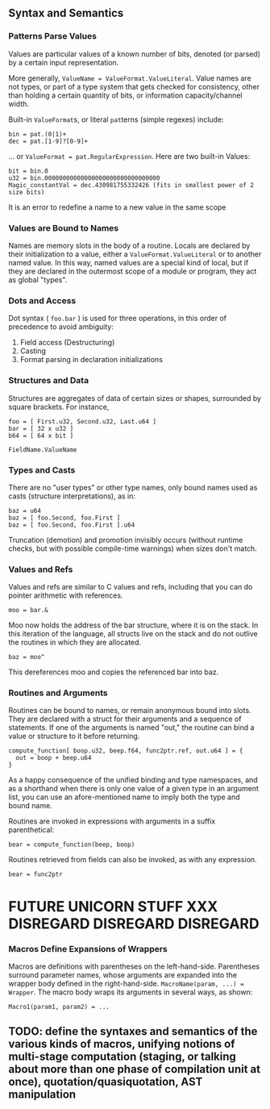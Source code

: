 ## Syntax and Semantics

### Patterns Parse Values

Values are particular values of a known number of bits, denoted (or parsed)
by a certain input representation.

More generally, `ValueName = ValueFormat.ValueLiteral`.  Value names are not
types, or part of a type system that gets checked for consistency, other than
holding a certain quantity of bits, or information capacity/channel width.

Built-in `ValueFormat`s, or literal `pat`terns (simple regexes) include:

    bin = pat.(0|1)+
    dec = pat.[1-9]?[0-9]+

... or `ValueFormat = pat.RegularExpression`.  Here are two built-in Values:

    bit = bin.0
    u32 = bin.00000000000000000000000000000000
    Magic_constantVal = dec.430981755332426 (fits in smallest power of 2 size bits)

It is an error to redefine a name to a new value in the same scope

### Values are Bound to Names

Names are memory slots in the body of a routine. Locals are declared
by their initialization to a value, either a `ValueFormat.ValueLiteral` or to
another named value.  In this way, named values are a special kind of local,
but if they are declared in the outermost scope of a module or program, they
act as global "types".



### Dots and Access

Dot syntax ( `foo.bar` ) is used for three operations, in this order of
precedence to avoid ambiguity:

1. Field access (Destructuring)
2. Casting
3. Format parsing in declaration initializations

### Structures and Data

Structures are aggregates of data of certain sizes or shapes, surrounded by
square brackets. For instance,

    foo = [ First.u32, Second.u32, Last.u64 ]
    bar = [ 32 x u32 ]
    b64 = [ 64 x bit ]

`FieldName.ValueName`

### Types and Casts

There are no "user types" or other type names, only bound names used as casts
(structure interpretations), as in:

    baz = u64
    baz = [ foo.Second, foo.First ]
    baz = [ foo.Second, foo.First ].u64

Truncation (demotion) and promotion invisibly occurs (without runtime checks,
but with possible compile-time warnings) when sizes don't match.

### Values and Refs

Values and refs are similar to C values and refs, including that you can do
pointer arithmetic with references.

    moo = bar.&

Moo now holds the address of the bar structure, where it is on the stack. In
this iteration of the language, all structs live on the stack and do not
outlive the routines in which they are allocated.

    baz = moo^

This dereferences moo and copies the referenced bar into baz. 

### Routines and Arguments

Routines can be bound to names, or remain anonymous bound into slots. They
are declared with a struct for their arguments and a sequence of statements.
If one of the arguments is named "out," the routine can bind a value or 
structure to it before returning.

    compute_function[ boop.u32, beep.f64, func2ptr.ref, out.u64 ] = {
      out = boop + beep.u64
    }

As a happy consequence of the unified binding and type namespaces, and as a
shorthand when there is only one value of a given type in an argument list,
you can use an afore-mentioned name to imply both the type and bound name.

Routines are invoked in expressions with arguments in a suffix parenthetical:

    bear = compute_function(beep, boop)

Routines retrieved from fields can also be invoked, as with any expression.

    bear = func2ptr


# FUTURE UNICORN STUFF XXX DISREGARD DISREGARD DISREGARD

### Macros Define Expansions of Wrappers

Macros are definitions with parentheses on the left-hand-side. Parentheses
surround parameter names, whose arguments are expanded into the wrapper body
defined in the right-hand-side.  `MacroName(param, ...) = Wrapper`. The macro
body wraps its arguments in several ways, as shown:

    Macro1(param1, param2) = ...

## TODO: define the syntaxes and semantics of the various kinds of macros, unifying notions of multi-stage computation (staging, or talking about more than one phase of compilation unit at once), quotation/quasiquotation, AST manipulation